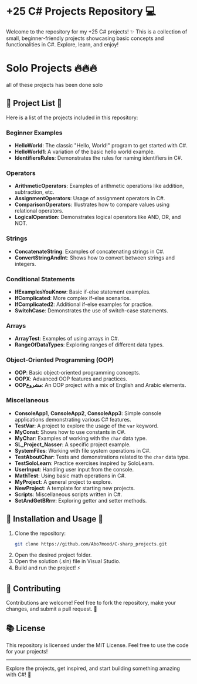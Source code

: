 # +25 C# Projects Repository 💻
Welcome to the repository for my +25 C# projects! ✨ This is a collection of small, beginner-friendly projects showcasing basic concepts and functionalities in C#. Explore, learn, and enjoy!

# Solo Projects 🔥🔥🔥
all of these projects has been done solo

## 🌟 Project List 🌟
Here is a list of the projects included in this repository:

### Beginner Examples
- **HelloWorld**: The classic "Hello, World!" program to get started with C#.
- **HelloWorld1**: A variation of the basic hello world example.
- **IdentifiersRules**: Demonstrates the rules for naming identifiers in C#.

### Operators
- **ArithmeticOperators**: Examples of arithmetic operations like addition, subtraction, etc.
- **AssignmentOperators**: Usage of assignment operators in C#.
- **ComparisonOperators**: Illustrates how to compare values using relational operators.
- **LogicalOperation**: Demonstrates logical operators like AND, OR, and NOT.

### Strings
- **ConcatenateString**: Examples of concatenating strings in C#.
- **ConvertStringAndInt**: Shows how to convert between strings and integers.

### Conditional Statements
- **IfExamplesYouKnow**: Basic if-else statement examples.
- **IfComplicated**: More complex if-else scenarios.
- **IfComplicated2**: Additional if-else examples for practice.
- **SwitchCase**: Demonstrates the use of switch-case statements.

### Arrays
- **ArrayTest**: Examples of using arrays in C#.
- **RangeOfDataTypes**: Exploring ranges of different data types.

### Object-Oriented Programming (OOP)
- **OOP**: Basic object-oriented programming concepts.
- **OOPX**: Advanced OOP features and practices.
- **OOPمشروع**: An OOP project with a mix of English and Arabic elements.

### Miscellaneous
- **ConsoleApp1**, **ConsoleApp2**, **ConsoleApp3**: Simple console applications demonstrating various C# features.
- **TestVar**: A project to explore the usage of the `var` keyword.
- **MyConst**: Shows how to use constants in C#.
- **MyChar**: Examples of working with the `char` data type.
- **SL_Project_Nasser**: A specific project example.
- **SystemFiles**: Working with file system operations in C#.
- **TestAboutChar**: Tests and demonstrations related to the `char` data type.
- **TestSoloLearn**: Practice exercises inspired by SoloLearn.
- **UserInput**: Handling user input from the console.
- **MathTest**: Using basic math operations in C#.
- **MyProject**: A general project to explore.
- **NewProject**: A template for starting new projects.
- **Scripts**: Miscellaneous scripts written in C#.
- **SetAndGetBRrrr**: Exploring getter and setter methods.

## 🚜 Installation and Usage 🎤
1. Clone the repository:
   ```bash
   git clone https://github.com/Abo7mood/C-sharp_projects.git
   ```
2. Open the desired project folder.
3. Open the solution (.sln) file in Visual Studio.
4. Build and run the project! ⚡

## 🚪 Contributing
Contributions are welcome! Feel free to fork the repository, make your changes, and submit a pull request. 🚀

## 📚 License
This repository is licensed under the MIT License. Feel free to use the code for your projects!

---

Explore the projects, get inspired, and start building something amazing with C#! 🎉

